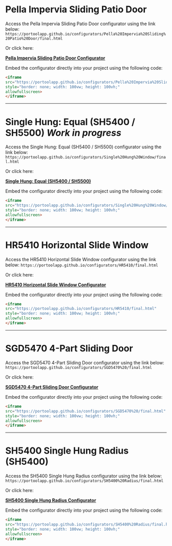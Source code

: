 # Pella Impervia Sliding Patio Door

Access the Pella Impervia Sliding Patio Door configurator using the link below:
`https://portoolapp.github.io/configurators/Pella%20Impervia%20Sliding%20Patio%20Door/final.html`

Or click here:

**[Pella Impervia Sliding Patio Door Configurator](https://portoolapp.github.io/configurators/Pella%20Impervia%20Sliding%20Patio%20Door/final.html)**

Embed the configurator directly into your project using the following code:

```html
<iframe
src="https://portoolapp.github.io/configurators/Pella%20Impervia%20Sliding%20Patio%20Door/final.html"
style="border: none; width: 100vw; height: 100vh;"
allowfullscreen>
</iframe>
```

---

# Single Hung: Equal (SH5400 / SH5500) *Work in progress*

Access the Single Hung: Equal (SH5400 / SH5500) configurator using the link below:
`https://portoolapp.github.io/configurators/Single%20Hung%20Window/final.html`

Or click here:

**[Single Hung: Equal (SH5400 / SH5500)](https://portoolapp.github.io/configurators/Single%20Hung%20Window/final.html)**

Embed the configurator directly into your project using the following code:

```html
<iframe
src="https://portoolapp.github.io/configurators/Single%20Hung%20Window/final.html"
style="border: none; width: 100vw; height: 100vh;"
allowfullscreen>
</iframe>
```

---

# HR5410 Horizontal Slide Window

Access the HR5410 Horizontal Slide Window configurator using the link below:
`https://portoolapp.github.io/configurators/HR5410/final.html`

Or click here:

**[HR5410 Horizontal Slide Window Configurator](https://portoolapp.github.io/configurators/HR5410/final.html)**

Embed the configurator directly into your project using the following code:

```html
<iframe
src="https://portoolapp.github.io/configurators/HR5410/final.html"
style="border: none; width: 100vw; height: 100vh;"
allowfullscreen>
</iframe>
```

---

# SGD5470 4-Part Sliding Door

Access the SGD5470 4-Part Sliding Door configurator using the link below:
`https://portoolapp.github.io/configurators/SGD5470%20/final.html`

Or click here:

**[SGD5470 4-Part Sliding Door Configurator](https://portoolapp.github.io/configurators/SGD5470%20/final.html)**

Embed the configurator directly into your project using the following code:

```html
<iframe
src="https://portoolapp.github.io/configurators/SGD5470%20/final.html"
style="border: none; width: 100vw; height: 100vh;"
allowfullscreen>
</iframe>
```

---

# SH5400 Single Hung Radius (SH5400)

Access the SH5400 Single Hung Radius configurator using the link below:
`https://portoolapp.github.io/configurators/SH5400%20Radius/final.html`

Or click here:

**[SH5400 Single Hung Radius Configurator](https://portoolapp.github.io/configurators/SH5400%20Radius/final.html)**

Embed the configurator directly into your project using the following code:

```html
<iframe
src="https://portoolapp.github.io/configurators/SH5400%20Radius/final.html"
style="border: none; width: 100vw; height: 100vh;"
allowfullscreen>
</iframe>
```

